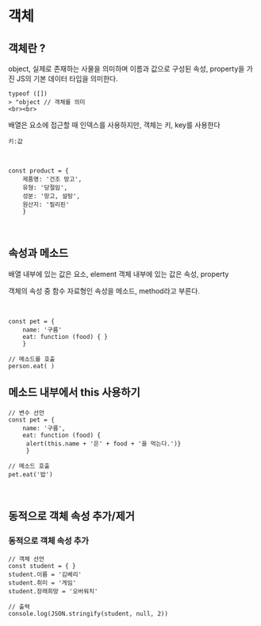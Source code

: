 # 객체

## 객체란 ?

object, 실제로 존재하는 사물을 의미하며 이름과 값으로 구성된 속성, property을 가진 JS의 기본 데이터 타입을 의미한다.

    typeof ([])
    > "object // 객체를 의미
    <br><br>

배열은 요소에 접근할 때 인덱스를 사용하지만,
객체는 키, key를 사용한다

    키:값

<br>

    const product = {
        제품명: '건조 망고',
        유형: '당절임',
        성분: '망고, 설탕',
        원산지: '필리핀'
        }

<br>

## 속성과 메소드

배열 내부에 있는 값은 요소, element
객체 내부에 있는 값은 속성, property

객체의 속성 중 함수 자료형인 속성을 메소드, method라고 부른다.

<br>

    const pet = {
        name: '구름'
        eat: function (food) { }
        }

    // 메소드를 호출
    person.eat( )

## 메소드 내부에서 this 사용하기

    // 변수 선언
    const pet = {
        name: '구름',
        eat: function (food) {
    	 alert(this.name + '은' + food + '을 먹는다.')}
    	 }

    // 메소드 호출
    pet.eat('밥')

<br>

## 동적으로 객체 속성 추가/제거

### 동적으로 객체 속성 추가

    // 객체 선언
    const student = { }
    student.이름 = '김베리'
    student.취미 = '게임'
    student.장래희망 = '오버워치'

    // 출력
    console.log(JSON.stringify(student, null, 2))

<br>
